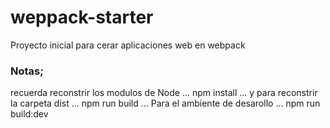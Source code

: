 # weppack-starter
Proyecto inicial para cerar aplicaciones web en webpack 
### Notas; 
recuerda reconstrir los modulos de Node
...
npm install 
...
y para reconstrir la carpeta dist 
...
npm run build
...
Para el ambiente de desarollo 
...
npm run build:dev
